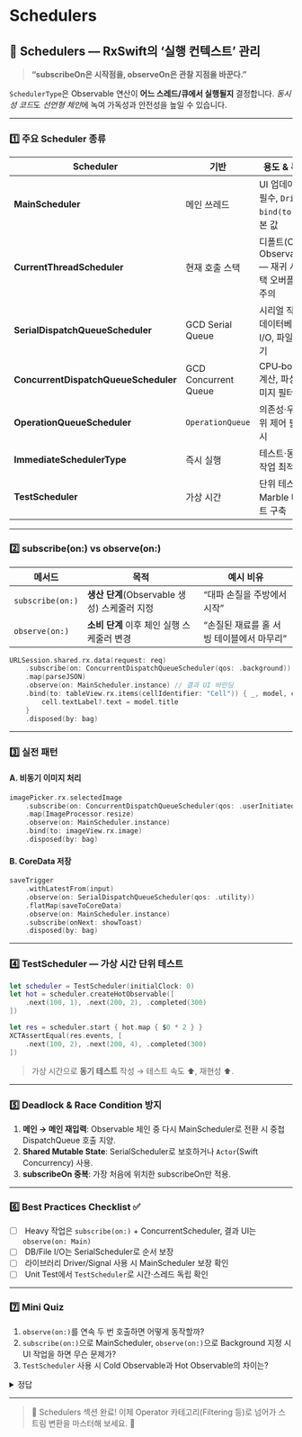 # Schedulers

## 🧭 Schedulers — RxSwift의 ‘실행 컨텍스트’ 관리

> **“subscribeOn은 시작점을, observeOn은 관찰 지점을 바꾼다.”**

`SchedulerType`은 Observable 연산이 **어느 스레드/큐에서 실행될지** 결정합니다. _동시성 코&#xB4DC;_&#xB3C4; _선언형 체&#xC778;_&#xC5D0; 녹여 가독성과 안전성을 높일 수 있습니다.

***

### 1️⃣ 주요 Scheduler 종류

| Scheduler                            | 기반                   | 용도 & 특징                                 |
| ------------------------------------ | -------------------- | --------------------------------------- |
| **MainScheduler**                    | 메인 쓰레드               | UI 업데이트 필수, `Drive`, `bind(to:)` 기본 값   |
| **CurrentThreadScheduler**           | 현재 호출 스택             | 디폴트(Cold Observable) — 재귀 시 스택 오버플로우 주의 |
| **SerialDispatchQueueScheduler**     | GCD Serial Queue     | 시리얼 작업, 데이터베이스 I/O, 파일 쓰기               |
| **ConcurrentDispatchQueueScheduler** | GCD Concurrent Queue | CPU‑bound 계산, 파싱, 이미지 필터                |
| **OperationQueueScheduler**          | `OperationQueue`     | 의존성·우선순위 제어 필요 시                        |
| **ImmediateSchedulerType**           | 즉시 실행                | 테스트·동기 작업 최적화                           |
| **TestScheduler**                    | 가상 시간                | 단위 테스트, Marble 테스트 구축                   |

***

### 2️⃣ subscribe(on:) vs observe(on:)

| 메서드              | 목적                               | 예시 비유                    |
| ---------------- | -------------------------------- | ------------------------ |
| `subscribe(on:)` | **생산 단계**(Observable 생성) 스케줄러 지정 | “대파 손질을 주방에서 시작”         |
| `observe(on:)`   | **소비 단계** 이후 체인 실행 스케줄러 변경       | “손질된 재료를 홀 서빙 테이블에서 마무리” |

```swift
URLSession.shared.rx.data(request: req)
    .subscribe(on: ConcurrentDispatchQueueScheduler(qos: .background)) // 네트워크 백그라운드
    .map(parseJSON)
    .observe(on: MainScheduler.instance) // 결과 UI 바인딩
    .bind(to: tableView.rx.items(cellIdentifier: "Cell")) { _, model, cell in
        cell.textLabel?.text = model.title
    }
    .disposed(by: bag)
```

***

### 3️⃣ 실전 패턴

#### A. 비동기 이미지 처리

```swift
imagePicker.rx.selectedImage
    .subscribe(on: ConcurrentDispatchQueueScheduler(qos: .userInitiated))
    .map(ImageProcessor.resize)
    .observe(on: MainScheduler.instance)
    .bind(to: imageView.rx.image)
    .disposed(by: bag)
```

#### B. CoreData 저장

```swift
saveTrigger
    .withLatestFrom(input)
    .observe(on: SerialDispatchQueueScheduler(qos: .utility))
    .flatMap(saveToCoreData)
    .observe(on: MainScheduler.instance)
    .subscribe(onNext: showToast)
    .disposed(by: bag)
```

***

### 4️⃣ TestScheduler — 가상 시간 단위 테스트

```swift
let scheduler = TestScheduler(initialClock: 0)
let hot = scheduler.createHotObservable([
    .next(100, 1), .next(200, 2), .completed(300)
])

let res = scheduler.start { hot.map { $0 * 2 } }
XCTAssertEqual(res.events, [
    .next(100, 2), .next(200, 4), .completed(300)
])
```

> 가상 시간으로 **동기 테스트** 작성 → 테스트 속도 ⬆️, 재현성 ⬆️.

***

### 5️⃣ Deadlock & Race Condition 방지

1. **메인 → 메인 재입력**: Observable 체인 중 다시 MainScheduler로 전환 시 중첩 DispatchQueue 호출 지양.
2. **Shared Mutable State**: SerialScheduler로 보호하거나 `Actor`(Swift Concurrency) 사용.
3. **subscribeOn 중복**: 가장 처음에 위치한 subscribeOn만 적용.

***

### 6️⃣ Best Practices Checklist ✅

* [ ] &#x20;Heavy 작업은 `subscribe(on:)` + ConcurrentScheduler, 결과 UI는 `observe(on: Main)`
* [ ] &#x20;DB/File I/O는 SerialScheduler로 순서 보장
* [ ] &#x20;라이브러리 Driver/Signal 사용 시 MainScheduler 보장 확인
* [ ] &#x20;Unit Test에서 `TestScheduler`로 시간·스레드 독립 확인

***

### 7️⃣ Mini Quiz

1. `observe(on:)`를 연속 두 번 호출하면 어떻게 동작할까?
2. `subscribe(on:)`으로 MainScheduler, `observe(on:)`으로 Background 지정 시 UI 작업을 하면 무슨 문제가?
3. `TestScheduler` 사용 시 Cold Observable과 Hot Observable의 차이는?

<details>

<summary>정답</summary>

1. **마지막 observe(on:)가 우선** — 체인 진행 중 가장 최근에 지정한 Scheduler가 이후 연산에 적용됩니다.
2. UI 업데이트가 **백그라운드 스레드**에서 실행돼 크래시(`UI API called on background thread`) 위험.
3. TestScheduler에서
   * **Cold**: `createColdObservable` → 구독 시 이벤트 스케줄링 시작.
   * **Hot**: `createHotObservable` → 테스트 시간 0부터 이벤트 흐름, 구독 타이밍 따라 수신 이벤트 달라짐.

</details>

***

> 🎉 Schedulers 섹션 완료! 이제 Operator 카테고리(Filtering 등)로 넘어가 스트림 변환을 마스터해 보세요. 🚀
